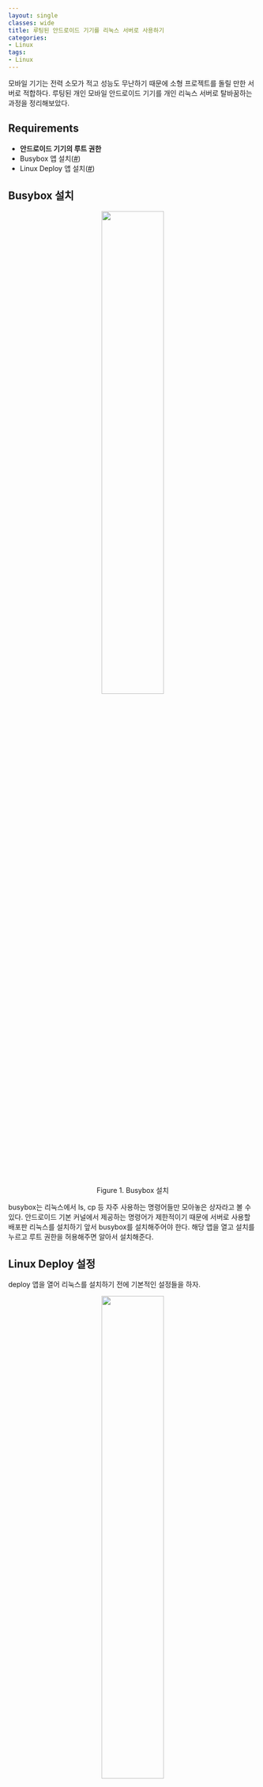 ```yaml
---
layout: single
classes: wide
title: 루팅된 안드로이드 기기를 리눅스 서버로 사용하기
categories:
- Linux
tags:
- Linux
---
```


모바일 기기는 전력 소모가 적고 성능도 무난하기 때문에 소형 프로젝트를 돌릴 만한 서버로 적합하다. 루팅된 개인 모바일 안드로이드 기기를 개인 리눅스 서버로 탈바꿈하는 과정을 정리해보았다.

## Requirements

* **안드로이드 기기의 루트 권한**
* Busybox 앱 설치([#](https://play.google.com/store/apps/details?id=ru.meefik.busybox&hl=en))
* Linux Deploy 앱 설치([#](https://play.google.com/store/apps/details?id=ru.meefik.linuxdeploy&hl=en))

## Busybox 설치

<div style="text-align: center">
<img src= "{{site.url}}{{site.baseurl}}/assets/img/linux_deploy/busybox.png" width="50%">
<figcaption> <br>Figure 1. Busybox 설치</figcaption>
</div>

busybox는 리눅스에서 ls, cp 등 자주 사용하는 명령어들만 모아놓은 상자라고 볼 수 있다. 안드로이드 기본 커널에서 제공하는 명령어가 제한적이기 때문에 서버로 사용할 배포판 리눅스를 설치하기 앞서 busybox를 설치해주어야 한다. 해당 앱을 열고 설치를 누르고 루트 권한을 허용해주면 알아서 설치해준다.



## Linux Deploy 설정

deploy 앱을 열어 리눅스를 설치하기 전에 기본적인 설정들을 하자.

<div style="text-align: center">
<img src= "{{site.url}}{{site.baseurl}}/assets/img/linux_deploy/linux_deploy_with_number.png" width="50%">
<br><br><figcaption> Figure 2. Linux Deploy 설정</figcaption>
</div>

왼쪽 메뉴(1)를 열어 설정에서

* Wakelock 체크 : 기기를 잠금시켰을 때 안드로이드에서 전력 소모를 막기 위해 앱을 종료하거나 느려지게 만드는 기능을 해제한다. 서버로 사용할 목적이기 때문에 필수.
* 자동시작 체크 : 안정정인 기기면 상관없겠지만, 필자의 기기는 가끔씩 아무 이유없이 재부팅된다. 부팅하고 알아서 리눅스 서버가 켜지도록 하는 설정이다.

오른쪽 아래에 속성 아이콘(2)을 눌러서

* 배포에서 리눅스 배포판 선택 : Ubuntu
* 사용자 이름, 비밀번호 설정 : 앞으로 이 글에서 `{id}`, `{passwd}`로 대체할 것이다.
* 지역화 : en_US.UTF-8
* SSH 활성화 : 포트도 설정하고 싶다면 바꿔주자. 이 글에서 `{port}`로 대체한다. 기본적으로는 22를 사용한다.

이제 다시 처음 화면으로 돌아가서 오른쪽 위에 메뉴(3)를 열어 설치를 누르면 된다. 꽤 오래 걸리니 조급해하지 말고 밖에 나가서 밀린 설거지나 하고 돌아오자.

```
<<<deploy
```

이렇게 끝나면 설치가 완료되었다는 뜻이다.



## SSH 연결

이제 START 버튼을 눌러 서버를 가동해주자. 화면 위쪽에 있는 아이피를 확인하고 이를 `{ip}`로 부르겠다. `192.168.0.4` 이런 형태일 것이다. 위에서 설정한 `{id}`, `{passwd}`도 여기서 사용된다.

Mac이나 Linux같이 shell이 제공된다면 `ssh {id}@{ip}`를, ssh 포트를 따로 설정했다면 `ssh {id}@{ip} -p {port}`를 shell에서 입력하면 연결이 된다.

Windows라면 ssh에 접속하는 클라이언트를 사용한다. 필자는 [iPutty](https://github.com/iPuTTY/iPuTTY/releases)를 사용중이다. 호스트 이름에 `{id}@{ip}`를 입력하고 포트도 바꿔놨다면 그 옆에 입력한다. 이제 "열기"를 누르면 쉘이 켜진다.

(별다른 설정을 안해놨다면 같은 네트워크에 접속되어있을 때만 연결이 가능하다)

```
Using username "{id}",
{id}@{ip}'s password:
```

이제 {passwd}를 입력하면 로그인이 되면서 서버 쉘을 사용할 수 있다.

```
Welcome to Ubuntu 18.04 LTS (GNU/Linux 3.10.49-g5ae7f00 aarch64)

 * Documentation:  https://help.ubuntu.com
 * Management:     https://landscape.canonical.com
 * Support:        https://ubuntu.com/advantage

Ubuntu 18.04 LTS [running via Linux Deploy]
```

